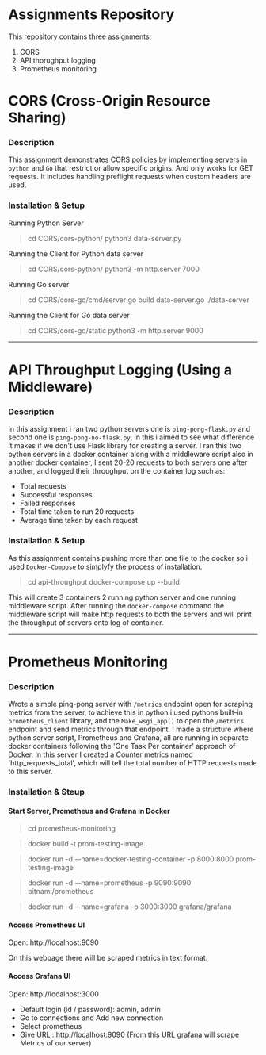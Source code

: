 # Assignments Repository

This repository contains three assignments:
1. CORS
2. API thorughput logging
3. Prometheus monitoring

# CORS (Cross-Origin Resource Sharing)
### Description

This assignment demonstrates CORS policies by implementing servers in `python` and `Go` that restrict or allow specific origins. And only works for GET requests. It includes handling preflight requests when custom headers are used.

### Installation & Setup

Running Python Server
> cd CORS/cors-python/
> python3 data-server.py

Running the Client for Python data server
> cd CORS/cors-python/
> python3 -m http.server 7000

Running Go server
> cd CORS/cors-go/cmd/server
> go build data-server.go
> ./data-server


Running the Client for Go data server
> cd CORS/cors-go/static
> python3 -m http.server 9000

---

# API Throughput Logging (Using a Middleware)

### Description
In this assignment i ran two python servers one is `ping-pong-flask.py` and second one is `ping-pong-no-flask.py`, in this i aimed to see what difference it makes if we don't use Flask library for creating a server.
I ran this two python servers in a docker container along with a middleware script also in another docker container, I sent 20-20 requests to both servers one after another, and logged their throughput on the container log such as:
* Total requests
* Successful responses
* Failed responses
* Total time taken to run 20 requests
* Average time taken by each request

### Installation & Setup
As this assignment contains pushing more than one file to the docker so i used `Docker-Compose` to simplyfy the process of installation.

> cd api-throughput
> docker-compose up --build

This will create 3 containers 2 running python server and one running middleware script.
After running the `docker-compose` command the middleware script will make http requests to both the servers and will print the throughput of servers onto log of container.

---

# Prometheus Monitoring
### Description

Wrote a simple ping-pong server with `/metrics` endpoint open for scraping metrics from the server, to achieve this in python i used pythons built-in `prometheus_client` library, and the `Make_wsgi_app()` to open the `/metrics` endpoint and send metrics through that endpoint.
I made a structure where python server script, Prometheus and Grafana, all are running in separate docker containers following the 'One Task Per container' approach of Docker.
In this server I created a Counter metrics named 'http_requests_total', which will tell the total number of HTTP requests made to this server.

### Installation & Steup
#### Start Server, Prometheus and Grafana in Docker
> cd prometheus-monitoring

> docker build -t prom-testing-image .

> docker run -d --name=docker-testing-container -p 8000:8000 prom-testing-image

> docker run -d --name=prometheus -p 9090:9090 bitnami/prometheus

> docker run -d --name=grafana -p 3000:3000 grafana/grafana

#### Access Prometheus UI
Open: http://localhost:9090

On this webpage there will be scraped metrics in text format.

#### Access Grafana UI
Open: http://localhost:3000
 * Default login (id / password): admin, admin
 * Go to connections and Add new connection
 * Select prometheus
 * Give URL : http://localhost:9090 (From this URL grafana will scrape Metrics of our server)
